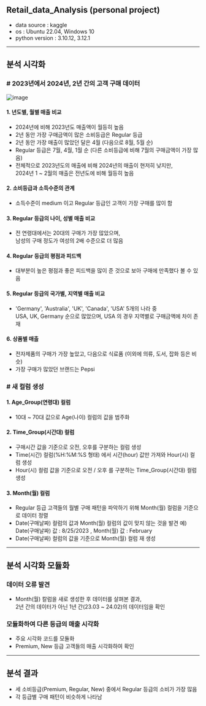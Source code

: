 ## Retail_data_Analysis (personal project)
* data source : kaggle
* os : Ubuntu 22.04, Windows 10
* python version : 3.10.12, 3.12.1

---

## 분석 시각화
### # 2023년에서 2024년, 2년 간의 고객 구매 데이터

![image](https://github.com/user-attachments/assets/76ff805d-366d-4e4c-a57e-1c64cb34eb2d)

#### 1. 년도별, 월별 매출 비교
- 2024년에 비해 2023년도 매출액이 월등히 높음
- 2년 동안 가장 구매금액이 많은 소비등급은 Regular 등급
- 2년 동안 가장 매출이 많았던 달은 4월 (다음으로 8월, 5월 순)
- Regular 등급은 7월, 4월, 1월 순 (다른 소비등급에 비해 7월의 구매금액이 가장 많음)
- 전체적으로 2023년도의 매출에 비해 2024년의 매출이 현저히 낮지만,\
  2024년 1 ~ 2월의 매출은 전년도에 비해 월등히 높음

#### 2. 소비등급과 소득수준의 관계
- 소득수준이 medium 이고 Regular 등급인 고객이 가장 구매를 많이 함

#### 3. Regular 등급의 나이, 성별 매출 비교
- 전 연령대에서는 20대의 구매가 가장 많았으며,\
  남성의 구매 정도가 여성의 2배 수준으로 더 많음

#### 4. Regular 등급의 평점과 피드백
- 대부분이 높은 평점과 좋은 피드백을 많이 준 것으로 보아 구매에 만족했다 볼 수 있음

#### 5. Regular 등급의 국가별, 지역별 매출 비교
- 'Germany', 'Australia', 'UK', 'Canada', 'USA' 5개의 나라 중\
USA, UK, Germany 순으로 많았으며, USA 의 경우 지역별로 구매금액에 차이 존재

#### 6. 상품별 매출
- 전자제품의 구매가 가장 높았고, 다음으로 식료품
  (이외에 의류, 도서, 잡화 등은 비슷)
- 가장 구매가 많았던 브랜드는 Pepsi

### # 새 컬럼 생성
#### 1. Age_Group(연령대) 컬럼
- 10대 ~ 70대 값으로 Age(나이) 컬럼의 값을 범주화

#### 2. Time_Group(시간대) 컬럼
- 구매시간 값을 기준으로 오전, 오후를 구분하는 컬럼 생성
- Time(시간) 컬럼(%H:%M:%S 형태) 에서 시간(hour) 값만 가져와 Hour(시) 컬럼 생성
- Hour(시) 컬럼 값을 기준으로 오전 / 오후 를 구분하는 Time_Group(시간대) 컬럼 생성

#### 3. Month(월) 컬럼
- Regular 등급 고객들의 월별 구매 패턴을 파악하기 위해 Month(월) 컬럼을 기준으로 데이터 정렬
- Date(구매날짜) 컬럼의 값과 Month(월) 컬럼의 값이 맞지 않는 것을 발견
  예) Date(구매날짜) 값 : 8/25/2023 , Month(월) 값 : February
- Date(구매날짜) 컬럼의 값을 기준으로 Month(월) 컬럼 재 생성

---

## 분석 시각화 모듈화
### 데이터 오류 발견
- Month(월) 칼럼을 새로 생성한 후 데이터를 살펴본 결과,\
  2년 간의 데이터가 아닌 1년 간(23.03 ~ 24.02)의 데이터임을 확인

### 모듈화하여 다른 등급의 매출 시각화
- 주요 시각화 코드를 모듈화
- Premium, New 등급 고객들의 매출 시각화하여 확인

---

## 분석 결과
- 세 소비등급(Premium, Regular, New) 중에서 Regular 등급의 소비가 가장 많음
- 각 등급별 구매 패턴이 비슷하게 나타남
